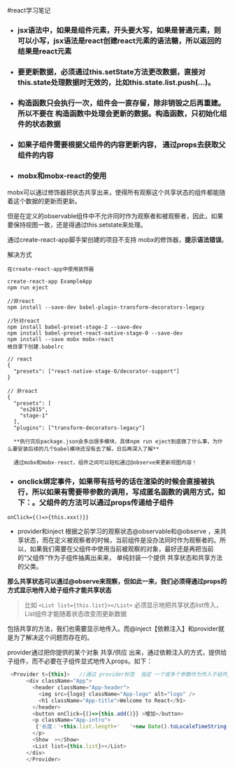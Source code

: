 #react学习笔记

- ###  jsx语法中，如果是组件元素，开头要大写，如果是普通元素，则可以小写，jsx语法是react创建react元素的语法糖，所以返回的结果是react元素

- ###  要更新数据，必须通过this.setState方法更改数据，直接对this.state处理数据时无效的，比如this.state.list.push(...)。

- ###  构造函数只会执行一次，组件会一直存留，除非销毁之后再重建。所以不要在 构造函数中处理会更新的数据。构造函数，只初始化组件的状态数据

- ### 如果子组件需要根据父组件的内容更新内容， 通过props去获取父组件的内容

- ### mobx和mobx-react的使用
mobx可以通过修饰器把状态共享出来，使得所有观察这个共享状态的组件都能随着这个数据的更新而更新。

但是在定义的observable组件中不允许同时作为观察者和被观察者，因此，如果要保持视图一致，还是得通过this.setstate来处理。

通过create-react-app脚手架创建的项目不支持 mobx的修饰器，**提示语法错误**。

解决方式

```
在create-react-app中使用装饰器

create-react-app ExampleApp
npm run eject

//非react
npm install --save-dev babel-plugin-transform-decorators-legacy

//针对react
npm install babel-preset-stage-2 --save-dev
npm install babel-preset-react-native-stage-0 --save-dev
npm install --save mobx mobx-react
根目录下创建.babelrc

// react
{
  "presets": ["react-native-stage-0/decorator-support"]
}

// 非react
{
  "presets": [
    "es2015",
    "stage-1"
  ],
  "plugins": ["transform-decorators-legacy"]

  **执行完后package.json会多出很多模块，具体npm run eject到底做了什么事，为什么要安装后续的几个babel模块还没有去了解，日后再深入了解**

  通过mobx和mobx-react，组件之间可以轻松通过@observe来更新视图内容！
```


- ### onclick绑定事件，如果带有括号的话在渲染的时候会直接被执行，所以如果有需要带参数的调用，写成匿名函数的调用方式，如下：。父组件的方法可以通过props传递给子组件
`onClick={()=>{this.xxx()}}`

- provider和inject 
根据之前学习的观察状态@observable和@observe ，来共享状态，而在定义被观察者的时候，当前组件是没办法同时作为观察者的。所以，如果我们需要在父组件中使用当前被观察的对象，最好还是再把当前的“父组件”作为子组件抽离出来来， 单纯封装一个提供 共享状态和共享方法的父类。

**那么共享状态可以通过@observe来观察，但如此一来，我们必须得通过props的方式显示地传入给子组件才能共享状态**
>比如 `<List list={this.list}></List>` 必须显示地把共享状态list传入，List组件才能随着状态改变而更新数据

包括共享的方法，我们也需要显示地传入。而@inject【依赖注入】和provider就是为了解决这个问题而存在的。

provider通过把你提供的某个对象 共享/供应 出来，通过依赖注入的方式，提供给子组件，而不必要在子组件显式地传入props。如下：

```javascript
 <Provider t={this}>   //通过 provider标签  指定 一个或多个参数作为传入子组件props中的属性，此处为t(它可以是任意的对象) 而this则是当前的类对象(this中包含了@observale list=[]和 show方法)  ，这样即使我在Show中不传入list和show方法。只要在class Show之前通过@inject('t')的方式，我就能通过 this.props.t.list或者this.props.t.show调用注入的内容。此时，Show组件中的list同样是可以共享的,show方法还是调用的父组件的方法。如此一来，我们不需要为每个子组件传入属性而仅仅需要@inject(xxx)
      <div className="App">
        <header className="App-header">
          <img src={logo} className="App-logo" alt="logo" />
          <h1 className="App-title">Welcome to React</h1>
        </header>
        <button onClick={()=>{this.add()}} >增加</button>
        <p className="App-intro">
         {'长度：'+this.list.length+'   '+new Date().toLocaleTimeString()}
        </p>
        <Show  ></Show>
        <List list={this.list}></List>
      </div>
      </Provider>
```